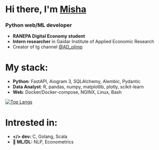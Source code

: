 # Hi there, I'm [Misha](https://t.me/MishaAnikutin)
### Python web/ML developer

- **RANEPA Digital Economy student**
- **Intern researcher** in Gaidar Institute of Applied Economic Research
- Creator of tg channel [@AD_olimp](https://t.me/AD_olimp)

# My stack:
- **Python**: FastAPI, Aiogram 3, SQLAlchemy, Alembic, Pydantic
- **Data Analyst**: R, pandas, numpy, matplotlib, plotly, scikit-learn
- **Web**: Docker/Docker-compose, NGINX, Linux, Bash

[![Top Langs](https://github-readme-stats.vercel.app/api/top-langs/?username=MishaAnikutin)](https://github.com/MishaAnikutin/github-readme-stats)

# Intrested in:
- **</> dev:** C, Golang, Scala
- **🚀 ML/DL:** NLP, Econometrics
